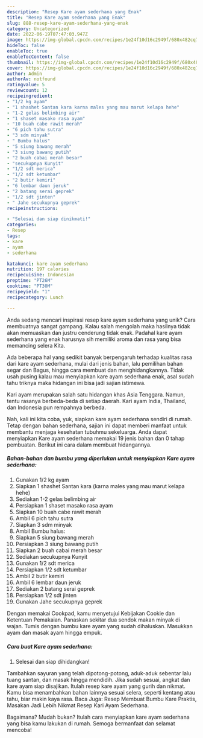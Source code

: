 ```yaml
---
description: "Resep Kare ayam sederhana yang Enak"
title: "Resep Kare ayam sederhana yang Enak"
slug: 888-resep-kare-ayam-sederhana-yang-enak
category: Uncategorized
date: 2022-06-19T07:47:03.947Z
image: https://img-global.cpcdn.com/recipes/1e24f10d16c2949f/680x482cq70/kare-ayam-sederhana-foto-resep-utama.jpg
hideToc: false
enableToc: true
enableTocContent: false
thumbnail: https://img-global.cpcdn.com/recipes/1e24f10d16c2949f/680x482cq70/kare-ayam-sederhana-foto-resep-utama.jpg
cover: https://img-global.cpcdn.com/recipes/1e24f10d16c2949f/680x482cq70/kare-ayam-sederhana-foto-resep-utama.jpg
author: Admin
authorAv: notfound
ratingvalue: 5
reviewcount: 12
recipeingredient:
- "1/2 kg ayam"
- "1 shashet Santan kara karna males yang mau marut kelapa hehe"
- "1-2 gelas belimbing air"
- "1 shaset masako rasa ayam"
- "10 buah cabe rawit merah"
- "6 pich tahu sutra"
- "3 sdm minyak"
- " Bumbu halus"
- "5 siung bawang merah"
- "3 siung bawang putih"
- "2 buah cabai merah besar"
- "secukupnya Kunyit"
- "1/2 sdt merica"
- "1/2 sdt ketumbar"
- "2 butir kemiri"
- "6 lembar daun jeruk"
- "2 batang serai geprek"
- "1/2 sdt jinten"
- " Jahe secukupnya geprek"
recipeinstructions:

- "Selesai dan siap dinikmati!"
categories:
- Resep
tags:
- kare
- ayam
- sederhana

katakunci: kare ayam sederhana 
nutrition: 197 calories
recipecuisine: Indonesian
preptime: "PT26M"
cooktime: "PT30M"
recipeyield: "1"
recipecategory: Lunch

---
```





Anda sedang mencari inspirasi resep kare ayam sederhana yang unik? Cara membuatnya sangat gampang. Kalau salah mengolah maka hasilnya tidak akan memuaskan dan justru cenderung tidak enak. Padahal kare ayam sederhana yang enak harusnya sih memiliki aroma dan rasa yang bisa memancing selera Kita.





Ada beberapa hal yang sedikit banyak berpengaruh terhadap kualitas rasa dari kare ayam sederhana, mulai dari jenis bahan, lalu pemilihan bahan segar dan Bagus, hingga cara membuat dan menghidangkannya. Tidak usah pusing kalau mau menyiapkan kare ayam sederhana enak,      asal sudah tahu triknya maka hidangan ini bisa jadi sajian istimewa.














Kari ayam merupakan salah satu hidangan khas Asia Tenggara. Namun, tentu rasanya berbeda-beda di setiap daerah. Kari ayam India, Thailand, dan Indonesia pun rempahnya berbeda.






Nah, kali ini kita coba, yuk, siapkan kare ayam sederhana sendiri di rumah. Tetap dengan bahan sederhana, sajian ini dapat memberi manfaat untuk membantu menjaga kesehatan tubuhmu sekeluarga. Anda dapat menyiapkan Kare ayam sederhana memakai 19 jenis bahan dan 0 tahap pembuatan. Berikut ini cara dalam membuat hidangannya.

<!--inarticleads1-->

##### Bahan-bahan dan bumbu yang diperlukan untuk menyiapkan Kare ayam sederhana:

1. Gunakan 1/2 kg ayam
1. Siapkan 1 shashet Santan kara (karna males yang mau marut kelapa hehe)
1. Sediakan 1-2 gelas belimbing air
1. Persiapkan 1 shaset masako rasa ayam
1. Siapkan 10 buah cabe rawit merah
1. Ambil 6 pich tahu sutra
1. Siapkan 3 sdm minyak
1. Ambil  Bumbu halus:
1. Siapkan 5 siung bawang merah
1. Persiapkan 3 siung bawang putih
1. Siapkan 2 buah cabai merah besar
1. Sediakan secukupnya Kunyit
1. Gunakan 1/2 sdt merica
1. Persiapkan 1/2 sdt ketumbar
1. Ambil 2 butir kemiri
1. Ambil 6 lembar daun jeruk
1. Sediakan 2 batang serai geprek
1. Persiapkan 1/2 sdt jinten
1. Gunakan  Jahe secukupnya geprek


Dengan memakai Cookpad, kamu menyetujui Kebijakan Cookie dan Ketentuan Pemakaian. Panaskan sekitar dua sendok makan minyak di wajan. Tumis dengan bumbu kare ayam yang sudah dihaluskan. Masukkan ayam dan masak ayam hingga empuk. 

<!--inarticleads2-->

##### Cara buat Kare ayam sederhana:


1. Selesai dan siap dihidangkan!

Tambahkan sayuran yang telah dipotong-potong, aduk-aduk sebentar lalu tuang santan, dan masak hingga mendidih. Jika sudah sesuai, angkat dan kare ayam siap disajikan. Itulah resep kare ayam yang gurih dan nikmat. Kamu bisa menambahkan bahan lainnya sesuai selera, seperti kentang atau tahu, biar makin kaya rasa. Baca Juga: Resep Membuat Bumbu Kare Praktis, Masakan Jadi Lebih Nikmat Resep Kari Ayam Sederhana. 

Bagaimana? Mudah bukan? Itulah cara menyiapkan kare ayam sederhana yang bisa kamu lakukan di rumah. Semoga bermanfaat dan selamat mencoba!
